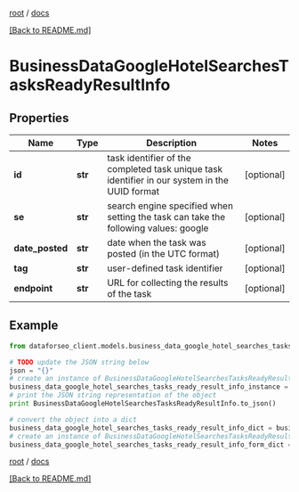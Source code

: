 [root](./../ "root") / [docs](./ "docs")

[[Back to README.md]](./../README.md "[Back to README.md]")

# BusinessDataGoogleHotelSearchesTasksReadyResultInfo

## Properties

Name | Type | Description | Notes
------------ | ------------- | ------------- | -------------
**id** | **str** | task identifier of the completed task unique task identifier in our system in the UUID format | [optional]
**se** | **str** | search engine specified when setting the task can take the following values: google | [optional]
**date_posted** | **str** | date when the task was posted (in the UTC format) | [optional]
**tag** | **str** | user-defined task identifier | [optional]
**endpoint** | **str** | URL for collecting the results of the task | [optional]

## Example

```python
from dataforseo_client.models.business_data_google_hotel_searches_tasks_ready_result_info import BusinessDataGoogleHotelSearchesTasksReadyResultInfo

# TODO update the JSON string below
json = "{}"
# create an instance of BusinessDataGoogleHotelSearchesTasksReadyResultInfo from a JSON string
business_data_google_hotel_searches_tasks_ready_result_info_instance = BusinessDataGoogleHotelSearchesTasksReadyResultInfo.from_json(json)
# print the JSON string representation of the object
print BusinessDataGoogleHotelSearchesTasksReadyResultInfo.to_json()

# convert the object into a dict
business_data_google_hotel_searches_tasks_ready_result_info_dict = business_data_google_hotel_searches_tasks_ready_result_info_instance.to_dict()
# create an instance of BusinessDataGoogleHotelSearchesTasksReadyResultInfo from a dict
business_data_google_hotel_searches_tasks_ready_result_info_form_dict = business_data_google_hotel_searches_tasks_ready_result_info.from_dict(business_data_google_hotel_searches_tasks_ready_result_info_dict)
```

  

[root](./../ "root") / [docs](./ "docs")

[[Back to README.md]](./../README.md "[Back to README.md]")